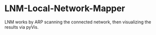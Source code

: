 # LNM-Local-Network-Mapper
LNM works by ARP scanning the connected network, then visualizing the results via pyVis.
